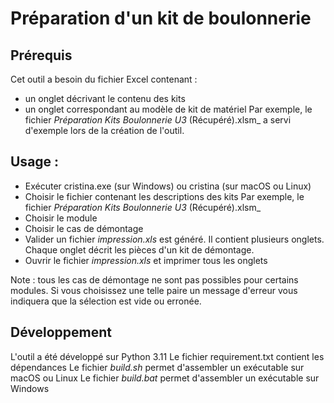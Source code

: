 # Préparation d'un kit de boulonnerie

## Prérequis
Cet outil a besoin du fichier Excel contenant :
* un onglet décrivant le contenu des kits
* un onglet correspondant au modèle de kit de matériel
Par exemple, le fichier _Préparation Kits Boulonnerie U3_ (Récupéré).xlsm_ a servi d'exemple lors de la création de l'outil.

## Usage :
* Exécuter cristina.exe (sur Windows) ou cristina (sur macOS ou Linux)
* Choisir le fichier contenant les descriptions des kits
  Par exemple, le fichier _Préparation Kits Boulonnerie U3_ (Récupéré).xlsm_
* Choisir le module
* Choisir le cas de démontage
* Valider
  un fichier _impression.xls_ est généré. Il contient plusieurs onglets. Chaque onglet décrit les pièces d'un kit de démontage.
* Ouvrir le fichier _impression.xls_ et imprimer tous les onglets

Note : tous les cas de démontage ne sont pas possibles pour certains modules. Si vous choisissez une telle paire un message d'erreur vous indiquera que la sélection est vide ou erronée.

## Développement
L'outil a été développé sur Python 3.11
Le fichier requirement.txt contient les dépendances
Le fichier _build.sh_ permet d'assembler un exécutable sur macOS ou Linux
Le fichier _build.bat_ permet d'assembler un exécutable sur Windows
